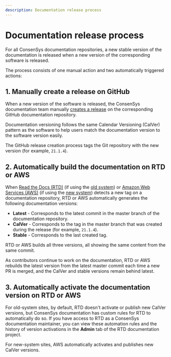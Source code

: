```yaml
---
description: Documentation release process
---
```


# Documentation release process

For all ConsenSys documentation repositories, a new stable version of the documentation is released when a new version
of the corresponding software is released.

The process consists of one manual action and two automatically triggered actions:

## 1. Manually create a release on GitHub

When a new version of the software is released, the ConsenSys documentation team manually
[creates a release](https://docs.github.com/en/repositories/releasing-projects-on-github/managing-releases-in-a-repository)
on the corresponding GitHub documentation repository.

Documentation versioning follows the same Calendar Versioning (CalVer) pattern as the software to help users match the
documentation version to the software version easily.

The GitHub release creation process tags the Git repository with the new version (for example, `21.1.4`).

## 2. Automatically build the documentation on RTD or AWS

When [Read the Docs (RTD)](https://readthedocs.org/) (if using the
[old system](../overview/index.md#documentation-sites-that-use-the-old-system)) or
[Amazon Web Services (AWS)](https://aws.amazon.com/) (if using the
[new system](../overview/index.md#documentation-sites-that-use-the-new-system)) detects a new tag on a documentation
repository, RTD or AWS automatically generates the following documentation versions:

- **Latest** - Corresponds to the latest commit in the master branch of the documentation repository.
- **CalVer** - Corresponds to the tag in the master branch that was created during the release (for example, `21.1.4`).
- **Stable** - Corresponds to the last created tag.

RTD or AWS builds all three versions, all showing the same content from the same commit.

As contributors continue to work on the documentation, RTD or AWS rebuilds the latest version from the latest master
commit each time a new PR is merged, and the CalVer and stable versions remain behind latest.

## 3. Automatically activate the documentation version on RTD or AWS

For old-system sites, by default, RTD doesn't activate or publish new CalVer versions, but ConsenSys documentation has
custom rules for RTD to automatically do so.
If you have access to RTD as a ConsenSys documentation maintainer, you can view these automation rules and the history
of version activations in the **Admin** tab of the RTD documentation project.

For new-system sites, AWS automatically activates and publishes new CalVer versions.
